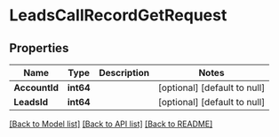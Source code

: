 # LeadsCallRecordGetRequest

## Properties
Name | Type | Description | Notes
------------ | ------------- | ------------- | -------------
**AccountId** | **int64** |  | [optional] [default to null]
**LeadsId** | **int64** |  | [optional] [default to null]

[[Back to Model list]](../README.md#documentation-for-models) [[Back to API list]](../README.md#documentation-for-api-endpoints) [[Back to README]](../README.md)


